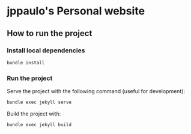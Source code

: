 # jppaulo's Personal website

## How to run the project

### Install local dependencies

```bash
bundle install
```

### Run the project

Serve the project with the following command (useful for development):

```bash
bundle exec jekyll serve
```

Build the project with:

```bash
bundle exec jekyll build
```

